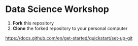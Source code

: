 # Data Science Workshop

1. **Fork** this repository
2. **Clone** the forked repository to your personal computer

https://docs.github.com/en/get-started/quickstart/set-up-git
